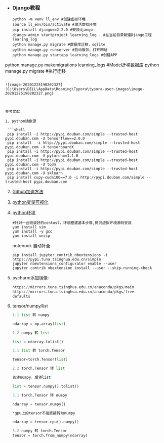 + ### Django教程

  ```shell
  python -m venv ll_env #创建虚拟环境
  source ll_env/bin/activate #激活虚拟环境
  pip install django==2.2.0 #安装django
  django-admin startproject learning_log . #在当前目录新建Django工程learing_log
  python manage.py migrate #数据库迁移，sqlite
  python manage.py runserver #启动服务，打开网址
  python manage.py startapp learning_logs #创建APP
python manage.py makemigrations learning_logs #Model迁移数据库
  python manage.py migrate #执行迁移
  
  
  ```
  
  ![image-20201225190202327](C:\Users\DELL\AppData\Roaming\Typora\typora-user-images\image-20201225190202327.png)



参考文献

1. python镜像源

   ```shell
   pip install -i http://pypi.douban.com/simple --trusted-host pypi.douban.com -U tensorflow==2.0.0
   pip install  -i http://pypi.douban.com/simple --trusted-host pypi.douban.com -U tensorboardX
   pip install -i http://pypi.douban.com/simple --trusted-host pypi.douban.com -U pytorch==1.1.0
   pip install -i http://pypi.douban.com/simple --trusted-host pypi.douban.com -U tqdm
   pip install -i http://pypi.douban.com/simple --trusted-host pypi.douban.com -U sklearn
   pip install cupy-cuda100==7.0 -i http://pypi.douban.com/simple --trusted-host pypi.douban.com
   ```

2. [Github加速方法](https://www.tianqiweiqi.com/github-open.html)

2. [python变量可视化]( http://pythontutor.com/live.html#mode=edit)

4. [python环境](https://www.jianshu.com/p/e191f9dc1186)

   ```shell
   #针对一台刚装好的centos7，环境搭建基本步骤,拷贝虚拟环境源码安装
   yum install vim
   yum install -y gcc
   yum install unzip
   ```

   notebook 自动补全

   ```shell
   pip install jupyter_contrib_nbextensions -i https://pypi.tuna.tsinghua.edu.cn/simple
   jupyter nbextensions_configurator enable --user
   jupyter contrib nbextension install --user --skip-running-check 
   ```

5. pycharm添加镜像:

   ```python
   https://mirrors.tuna.tsinghua.edu.cn/anaconda/pkgs/main
   https://mirrors.tuna.tsinghua.edu.cn/anaconda/pkgs/free
   defaults
   ```

6. tensor/numpy/list

   ```python
   1.1 list 转 numpy
   
   ndarray = np.array(list)
   
   1.2 numpy 转 list
   
   list = ndarray.tolist()
   
   2.1 list 转 torch.Tensor
   
   tensor=torch.Tensor(list)
   
   2.2 torch.Tensor 转 list
   
   先转numpy，后转list
   
   list = tensor.numpy().tolist()
   
   3.1 torch.Tensor 转 numpy
   
   ndarray = tensor.numpy()
   
   *gpu上的tensor不能直接转为numpy
   
   ndarray = tensor.cpu().numpy()
   
   3.2 numpy 转 torch.Tensor
   tensor = torch.from_numpy(ndarray)
   
   ```

   

